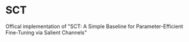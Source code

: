 # SCT
Offical implementation of "SCT: A Simple Baseline for Parameter-Efficient Fine-Tuning via Salient Channels"
